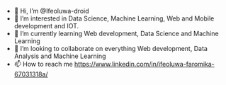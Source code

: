 - 👋 Hi, I’m @Ifeoluwa-droid
- 👀 I’m interested in Data Science, Machine Learning, Web and Mobile development and IOT.
- 🌱 I’m currently learning Web development, Data Science and Machine Learning
- 💞️ I’m looking to collaborate on everything Web development, Data Analysis and Machine Learning
- 📫 How to reach me https://www.linkedin.com/in/ifeoluwa-faromika-67031318a/

<!---
Ifeoluwa-droid/Ifeoluwa-droid is a ✨ special ✨ repository because its `README.md` (this file) appears on your GitHub profile.
You can click the Preview link to take a look at your changes.
--->

